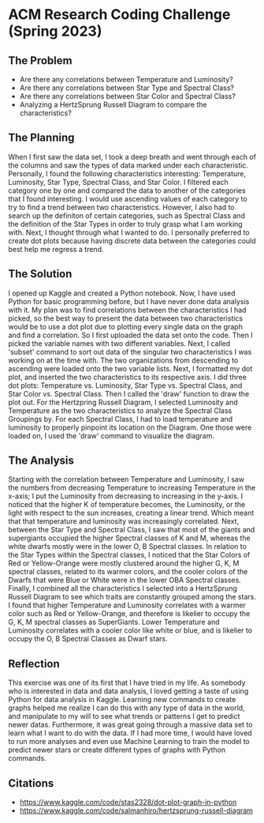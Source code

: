 # ACM Research Coding Challenge (Spring 2023)

## The Problem
  - Are there any correlations between Temperature and Luminosity?
  - Are there any correlations between Star Type and Spectral Class?
  - Are there any correlations between Star Color and Spectral Class?
  - Analyzing a HertzSprung Russell Diagram to compare the characteristics?
  
## The Planning
  When I first saw the data set, I took a deep breath and went through each of the columns and saw the types of data marked under each characteristic. Personally, I found the following characteristics interesting: Temperature, Luminosity, Star Type, Spectral Class, and Star Color. I filtered each category one by one and compared the data to another of the categories that I found interesting. I would use ascending values of each category to try to find a trend between two characteristics. However, I also had to search up the definiton of certain categories, such as Spectral Class and the definition of the Star Types in order to truly grasp what I am working with. Next, I thought through what I wanted to do. I personally preferred to create dot plots because having discrete data between the categories could best help me regress a trend.
  
 ## The Solution
  I opened up Kaggle and created a Python notebook. Now, I have used Python for basic programming before, but I have never done data analysis with it. My plan was to find correlations between the characteristics I had picked, so the best way to present the data between two characteristics would be to use a dot plot due to plotting every single data on the graph and find a correlation. So I first uploaded the data set onto the code. Then I picked the variable names with two different variables. Next, I called 'subset' command to sort out data of the singular two characteristics I was working on at the time with. The two organizations from descending to ascending were loaded onto the two variable lists. Next, I formatted my dot plot, and inserted the two characteristics to its respective axis. I did three dot plots: Temperature vs. Luminosity, Star Type vs. Spectral Class, and Star Color vs. Spectral Class. Then I called the 'draw' function to draw the plot out. For the Hertzpring Russell Diagram, I selected Luminosity and Temperature as the two characteristics to analyze the Spectral Class Groupings by. For each Spectral Class, I had to load temperature and luminosity to properly pinpoint its location on the Diagram. One those were loaded on, I used the 'draw' command to visualize the diagram.
  
## The Analysis
  Starting with the correlation between Temperature and Luminosity, I saw the numbers from decreasing Temperature to increasing Temperature in the x-axis; I put the Luminosity from decreasing to increasing in the y-axis. I noticed that the higher K of temperature becomes, the Luminosity, or the light with respect to the sun increases, creating a linear trend. Which meant that that temperature and luminosity was increasingly correlated. Next, between the Star Type and Spectral Class, I saw that most of the giants and supergiants occupied the higher Spectral classes of K and M, whereas the white dwarfs mostly were in the lower O, B Spectral classes. In relation to the Star Types within the Spectral classes, I noticed that the Star Colors of Red or Yellow-Orange were mostly clustered around the higher G, K, M spectral classes, related to its warmer colors, and the cooler colors of the Dwarfs that were Blue or White were in the lower OBA Spectral classes. Finally, I combined all the characteristics I selected into a HertzSprung Russell Diagram to see which traits are constantly grouped among the stars. I found that higher Temperature and Luminosity correlates with a warmer color such as Red or Yellow-Orange, and therefore is likelier to occupy the G, K, M spectral classes as SuperGiants. Lower Temperature and Luminosity correlates with a cooler color like white or blue, and is likelier to occupy the O, B Spectral Classes as Dwarf stars.

## Reflection
  This exercise was one of its first that I have tried in my life. As somebody who is interested in data and data analysis, I loved getting a taste of using Python for data analysis in Kaggle. Learning new commands to create graphs helped me realize I can do this with any type of data in the world, and manipulate to my will to see what trends or patterns I get to predict newer datas. Furthermore, it was great going through a massive data set to learn what I want to do with the data. If I had more time, I would have loved to run more analyses and even use Machine Learning to train the model to predict newer stars or create different types of graphs with Python commands. 
  
## Citations
  - https://www.kaggle.com/code/stas2328/dot-plot-graph-in-python
  - https://www.kaggle.com/code/salmanhiro/hertzsprung-russell-diagram
  
